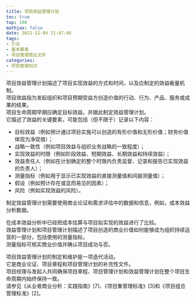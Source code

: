 ```yaml
---
title: 项目效益管理计划
toc: true
top: 100
mathjax: false
date: 2021-12-04 21:47:46
tags:
- 引论
- 基本要素
- 项目管理商业文件
categories:
- 项目管理知识
---
```

项目效益管理计划描述了项目实现效益的方式和时间，以及应制定的效益衡量机制。  
项目效益指为发起组织和项目预期受益方创造价值的行动、行为、产品、服务或成果的结果。  
项目生命周期早期应确定目标效益，并据此制定效益管理计划。  
它描述了效益的关键要素，可能包括（但不限于）记录以下内容：

* 目标效益（例如预计通过项目实施可以创造的有形价值和无形价值；财务价值体现为净现值）；
* 战略一致性（例如项目效益与组织业务战略的一致程度）；
* 实现效益的时限（例如阶段效益、短期效益、长期效益和持续效益）；
* 效益责任人（例如在计划确定的整个时限内负责监督、记录和报告已实现效益的负责人）；
* 测量指标（例如用于显示已实现效益的直接测量值和间接测量值）；
* 假设（例如预计存在或显而易见的因素）；
* 风险（例如实现效益的风险）。  

制定效益管理计划需要使用商业论证和需求评估中的数据和信息，例如，成本效益分析数据。

在成本效益分析中已经把成本估算与项目拟实现的效益进行了比较。  
效益管理计划和项目管理计划描述了项目创造的商业价值如何能够成为组织持续运营的一部分，包括使用的测量指标。  
测量指标可核实商业价值并确认项目成功与否。

项目效益管理计划的制定和维护是一项迭代活动。  
它是商业论证、项目章程和项目管理计划的补充性文件。  
项目经理与发起人共同确保项目章程、项目管理计划和效益管理计划在整个项目生命周期内始终保持一致。  
请参见《从业者商业分析：实践指南》[7]、《项目集管理标准》[3]和《项目组合管理标准》[2]。
